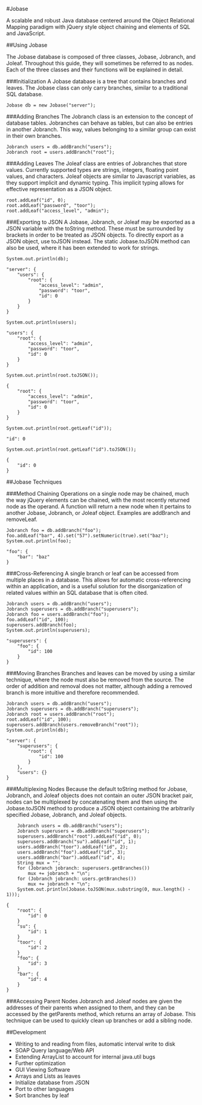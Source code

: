 #Jobase

A scalable and robust Java database centered around the Object Relational Mapping paradigm with jQuery style object chaining and elements of SQL and JavaScript.

##Using Jobase

The Jobase database is composed of three classes, Jobase, Jobranch, and Joleaf. Throughout this guide, they will sometimes be referred to as nodes. Each of the three classes and their functions will be explained in detail.

###Initialization
A Jobase database is a tree that contains branches and leaves. The Jobase class can only carry branches, similar to a traditional SQL database.

	Jobase db = new Jobase("server");

###Adding Branches
The Jobranch class is an extension to the concept of database tables. Jobranches can behave as tables, but can also be entries in another Jobranch. This way, values belonging to a similar group can exist in their own branches.

	Jobranch users = db.addBranch("users");
	Jobranch root = users.addBranch("root");

###Adding Leaves
The Joleaf class are entries of Jobranches that store values. Currently supported types are strings, integers, floating point values, and characters. Joleaf objects are similar to Javascript variables, as they support implicit and dynamic typing. This implicit typing allows for effective representation as a JSON object.

	root.addLeaf("id", 0);
	root.addLeaf("password", "toor");
	root.addLeaf("access_level", "admin");

###Exporting to JSON
A Jobase, Jobranch, or Joleaf may be exported as a JSON variable with the toString method. These must be surrounded by brackets in order to be treated as JSON objects. To directly export as a JSON object, use toJSON instead. The static Jobase.toJSON method can also be used, where it has been extended to work for strings.

	System.out.println(db);   
>
	"server": {
    	"users": {
    		"root": {
    			"access_level": "admin",
    			"password": "toor",
    			"id": 0
    		}
    	}
    }

	System.out.println(users);
>
	"users": {
    	"root": {
    		"access_level": "admin",
    		"password": "toor",
    		"id": 0
    	}
    }

	System.out.println(root.toJSON());
>
	{
    	"root": {
    		"access_level": "admin",
    		"password": "toor",
    		"id": 0
    	}
    }

	System.out.println(root.getLeaf("id"));
>
	"id": 0

	System.out.println(root.getLeaf("id").toJSON());
>
	{
    	"id": 0
    }

##Jobase Techniques

###Method Chaining
Operations on a single node may be chained, much the way jQuery elements can be chained, with the most recently returned node as the operand. A function will return a new node when it pertains to another Jobase, Jobranch, or Joleaf object. Examples are addBranch and removeLeaf.

	Jobranch foo = db.addBranch("foo");
    foo.addLeaf("bar", 4).set("57").setNumeric(true).set("baz");
    System.out.println(foo);
>
	"foo": {
    	"bar": "baz"
    }

###Cross-Referencing
A single branch or leaf can be accessed from multiple places in a database. This allows for automatic cross-referencing within an application, and is a useful solution for the disorganization of related values within an SQL database that is often cited.

	Jobranch users = db.addBranch("users");
	Jobranch superusers = db.addBranch("superusers");
	Jobranch foo = users.addBranch("foo");
	foo.addLeaf("id", 100);
	superusers.addBranch(foo);
	System.out.println(superusers);
>
	"superusers": {
    	"foo": {
    		"id": 100
    	}
    }

###Moving Branches
Branches and leaves can be moved by using a similar technique, where the node must also be removed from the source. The order of addition and removal does not matter, although adding a removed branch is more intuitive and therefore recommended.

	Jobranch users = db.addBranch("users");
	Jobranch superusers = db.addBranch("superusers");
	Jobranch root = users.addBranch("root");
	root.addLeaf("id", 100);
	superusers.addBranch(users.removeBranch("root"));
	System.out.println(db);
>
	"server": {
    	"superusers": {
    		"root": {
    			"id": 100
    		}
    	},
    	"users": {}
    }

###Multiplexing Nodes
Because the default toString method for Jobase, Jobranch, and Joleaf objects does not contain an outer JSON bracket pair, nodes can be multiplexed by concatenating them and then using the Jobase.toJSON method to produce a JSON object containing the arbitrarily specified Jobase, Jobranch, and Joleaf objects.

		Jobranch users = db.addBranch("users");
		Jobranch superusers = db.addBranch("superusers");
		superusers.addBranch("root").addLeaf("id", 0);
		superusers.addBranch("su").addLeaf("id", 1);
		users.addBranch("toor").addLeaf("id", 2);
		users.addBranch("foo").addLeaf("id", 3);
		users.addBranch("bar").addLeaf("id", 4);
		String mux = "";
		for (Jobranch jobranch: superusers.getBranches())
			mux += jobranch + "\n";
		for (Jobranch jobranch: users.getBranches())
			mux += jobranch + "\n";
		System.out.println(Jobase.toJSON(mux.substring(0, mux.length() - 1)));
>
	{
		"root": {
			"id": 0
		}
		"su": {
			"id": 1
		}
		"toor": {
			"id": 2
		}
		"foo": {
			"id": 3
		}
		"bar": {
			"id": 4
		}
	}

###Accessing Parent Nodes
Jobranch and Joleaf nodes are given the addresses of their parents when assigned to them, and they can be accessed by the getParents method, which returns an array of Jobase. This technique can be used to quickly clean up branches or add a sibling node.



##Development
*	Writing to and reading from files, automatic interval write to disk
*	SOAP Query language/Web API
*	Extending ArrayList to account for internal java.util bugs
*	Further optimization
*	GUI Viewing Software
* 	Arrays and Lists as leaves
*	Initialize database from JSON
*	Port to other languages
*	Sort branches by leaf